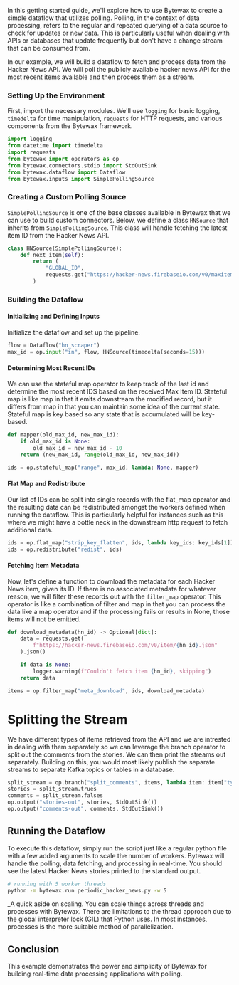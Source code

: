 In this getting started guide, we'll explore how to use Bytewax to create a simple dataflow that utilizes polling. Polling, in the context of data processing, refers to the regular and repeated querying of a data source to check for updates or new data. This is particularly useful when dealing with APIs or databases that update frequently but don't have a change stream that can be consumed from.

In our example, we will build a dataflow to fetch and process data from the Hacker News API. We will poll the publicly available hacker news API for the most recent items available and then process them as a stream.

### Setting Up the Environment

First, import the necessary modules. We'll use `logging` for basic logging, `timedelta` for time manipulation, `requests` for HTTP requests, and various components from the Bytewax framework.

```python
import logging
from datetime import timedelta
import requests
from bytewax import operators as op
from bytewax.connectors.stdio import StdOutSink
from bytewax.dataflow import Dataflow
from bytewax.inputs import SimplePollingSource
```

### Creating a Custom Polling Source

`SimplePollingSource` is one of the base classes available in Bytewax that we can use to build custom connectors. Below, we define a class `HNSource` that inherits from `SimplePollingSource`. This class will handle fetching the latest item ID from the Hacker News API.

```python
class HNSource(SimplePollingSource):
    def next_item(self):
        return (
            "GLOBAL_ID",
            requests.get("https://hacker-news.firebaseio.com/v0/maxitem.json").json(),
        )
```

### Building the Dataflow

#### Initializing and Defining Inputs

Initialize the dataflow and set up the pipeline.

```python
flow = Dataflow("hn_scraper")
max_id = op.input("in", flow, HNSource(timedelta(seconds=15)))
```

#### Determining Most Recent IDs

We can use the stateful map operator to keep track of the last id and determine the most recent IDS based on the received Max Item ID. Stateful map is like map in that it emits downstream the modified record, but it differs from map in that you can maintain some idea of the current state. Stateful map is key based so any state that is accumulated will be key-based.

```python
def mapper(old_max_id, new_max_id):
    if old_max_id is None:
        old_max_id = new_max_id - 10
    return (new_max_id, range(old_max_id, new_max_id))

ids = op.stateful_map("range", max_id, lambda: None, mapper)
```

#### Flat Map and Redistribute

Our list of IDs can be split into single records with the flat_map operator and the resulting data can be redistributed amongst the workers defined when running the dataflow. This is particularly helpful for instances such as this where we might have a bottle neck in the downstream http request to fetch additional data.

```python
ids = op.flat_map("strip_key_flatten", ids, lambda key_ids: key_ids[1])
ids = op.redistribute("redist", ids)
```

#### Fetching Item Metadata

Now, let's define a function to download the metadata for each Hacker News item, given its ID. If there is no associated metadata for whatever reason, we will filter these records out with the `filter_map` operator. This operator is like a combination of filter and map in that you can process the data like a map operator and if the processing fails or results in None, those items will not be emitted.

```python
def download_metadata(hn_id) -> Optional[dict]:
    data = requests.get(
        f"https://hacker-news.firebaseio.com/v0/item/{hn_id}.json"
    ).json()

    if data is None:
        logger.warning(f"Couldn't fetch item {hn_id}, skipping")
    return data

items = op.filter_map("meta_download", ids, download_metadata)
```

# Splitting the Stream

We have different types of items retrieved from the API and we are intrested in dealing with them separately so we can leverage the branch operator to split out the comments from the stories. We can then print the streams out separately. Building on this, you would most likely publish the separate streams to separate Kafka topics or tables in a database.

```python
split_stream = op.branch("split_comments", items, lambda item: item["type"]=="story")
stories = split_stream.trues
comments = split_stream.falses
op.output("stories-out", stories, StdOutSink())
op.output("comments-out", comments, StdOutSink())
```

## Running the Dataflow

To execute this dataflow, simply run the script just like a regular python file with a few added arguments to scale the number of workers. Bytewax will handle the polling, data fetching, and processing in real-time. You should see the latest Hacker News stories printed to the standard output.

```bash
# running with 5 worker threads
python -m bytewax.run periodic_hacker_news.py -w 5
```

_A quick aside on scaling. You can scale things across threads and processes with Bytewax. There are limitations to the thread approach due to the global interpreter lock (GIL) that Python uses. In most instances, processes is the more suitable method of parallelization.

## Conclusion

This example demonstrates the power and simplicity of Bytewax for building real-time data processing applications with polling.
